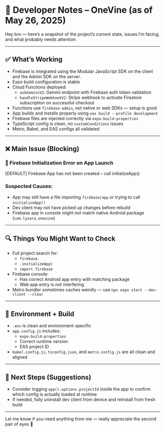 # 🔧 Developer Notes – OneVine (as of May 26, 2025)

Hey bro — here’s a snapshot of the project’s current state, issues I’m facing, and what probably needs attention.

---

## ✅ What’s Working

- Firebase is integrated using the Modular JavaScript SDK on the client and the Admin SDK on the server.
- Expo build configuration is stable
- Cloud Functions deployed:
  - `askGeminiV2`: Gemini endpoint with Firebase auth token validation
  - `handleStripeWebhookV2`: Stripe webhook to activate Firestore subscription on successful checkout
- Functions use `firebase-admin`, not native or web SDKs — setup is good
- App builds and installs properly using `eas build --profile development`
- Firebase files are injected correctly via `expo-build-properties`
- TypeScript config is clean, no `customConditions` issues
- Metro, Babel, and EAS configs all validated

---

## ❌ Main Issue (Blocking)

### 🚫 Firebase Initialization Error on App Launch

[DEFAULT] Firebase App has not been created – call initializeApp()


### Suspected Causes:
- App may still have a file importing `firebase/app` or trying to call `initializeApp()`
- Dev client may not have picked up changes before rebuild
- Firebase app in console might not match native Android package (`com.lysara.onevine`)

---

## 🔍 Things You Might Want to Check

- Full project search for:
  - `firebase.`
  - `.initializeApp(`
  - `import firebase`
- Firebase console:
  - Has correct Android app entry with matching package
  - Web app entry is not interfering
- Metro bundler sometimes caches weirdly — use `npx expo start --dev-client --clear`

---

## 🔧 Environment + Build

- `.env` is clean and environment-specific
- `app.config.js` includes:
  - `expo-build-properties`
  - Correct runtime version
  - EAS project ID
- `babel.config.js`, `tsconfig.json`, and `metro.config.js` are all clean and aligned

---

## 🧭 Next Steps (Suggestions)

- Consider logging `app().options.projectId` inside the app to confirm which config is actually loaded at runtime
- If needed, fully uninstall dev client from device and reinstall from fresh build

---

Let me know if you need anything from me — really appreciate the second pair of eyes 🙏


